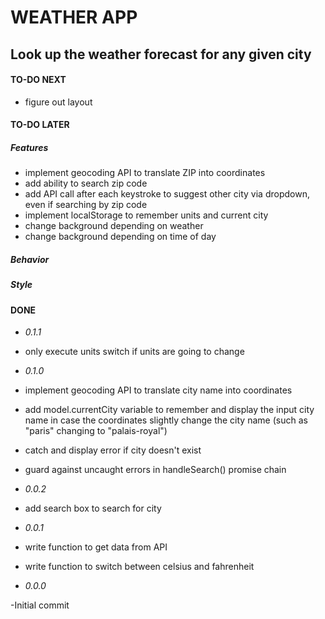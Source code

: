 # WEATHER APP

## Look up the weather forecast for any given city

#### TO-DO NEXT

-   figure out layout

#### TO-DO LATER

##### Features

-   implement geocoding API to translate ZIP into coordinates
-   add ability to search zip code
-   add API call after each keystroke to suggest other city via dropdown, even if searching by zip code
-   implement localStorage to remember units and current city
-   change background depending on weather
-   change background depending on time of day

##### Behavior

##### Style

#### DONE

-   _0.1.1_
-   only execute units switch if units are going to change

-   _0.1.0_
-   implement geocoding API to translate city name into coordinates
-   add model.currentCity variable to remember and display the input city name in case the coordinates slightly change the city name (such as "paris" changing to "palais-royal")
-   catch and display error if city doesn't exist
-   guard against uncaught errors in handleSearch() promise chain

-   _0.0.2_
-   add search box to search for city

-   _0.0.1_
-   write function to get data from API
-   write function to switch between celsius and fahrenheit

-   _0.0.0_

-Initial commit
